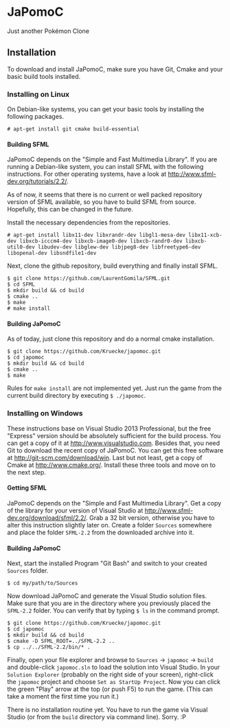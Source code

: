 # JaPomoC
Just another Pokémon Clone

## Installation
To download and install JaPomoC, make sure you have Git, Cmake and your basic build tools installed.

### Installing on Linux
On Debian-like systems, you can get your basic tools by installing the following packages.
```
# apt-get install git cmake build-essential
```

#### Building SFML
JaPomoC depends on the "Simple and Fast Multimedia Library". If you are running a Debian-like system, you can install SFML with the following instructions. For other operating systems, have a look at http://www.sfml-dev.org/tutorials/2.2/.

As of now, it seems that there is no current or well packed repository version of SFML available, so you have to build SFML from source. Hopefully, this can be changed in the future.

Install the necessary dependencies from the repositories.
```
# apt-get install libx11-dev libxrandr-dev libgl1-mesa-dev libx11-xcb-dev libxcb-icccm4-dev libxcb-image0-dev libxcb-randr0-dev libxcb-util0-dev libudev-dev libglew-dev libjpeg8-dev libfreetype6-dev libopenal-dev libsndfile1-dev
```

Next, clone the github repository, build everything and finally install SFML.
```
$ git clone https://github.com/LaurentGomila/SFML.git
$ cd SFML
$ mkdir build && cd build
$ cmake ..
$ make
# make install
```

#### Building JaPomoC
As of today, just clone this repository and do a normal cmake installation.
```
$ git clone https://github.com/Kruecke/japomoc.git
$ cd japomoc
$ mkdir build && cd build
$ cmake ..
$ make
```
Rules for `make install` are not implemented yet. Just run the game from the current build directory by executing `$ ./japomoc`.

### Installing on Windows
These instructions base on Visual Studio 2013 Professional, but the free "Express" version should be absolutely sufficient for the build process. You can get a copy of it at http://www.visualstudio.com. Besides that, you need Git to download the recent copy of JaPomoC. You can get this free software at http://git-scm.com/download/win. Last but not least, get a copy of Cmake at http://www.cmake.org/. Install these three tools and move on to the next step.

#### Getting SFML
JaPomoC depends on the "Simple and Fast Multimedia Library". Get a copy of the library for your version of Visual Studio at http://www.sfml-dev.org/download/sfml/2.2/. Grab a 32 bit version, otherwise you have to alter this instruction slightly later on. Create a folder `Sources` somewhere and place the folder `SFML-2.2` from the downloaded archive into it.

#### Building JaPomoC
Next, start the installed Program "Git Bash" and switch to your created `Sources` folder.
```
$ cd my/path/to/Sources
```
Now download JaPomoC and generate the Visual Studio solution files. Make sure that you are in the directory where you previously placed the `SFML-2.2` folder. You can verify that by typing `$ ls` in the command prompt.
```
$ git clone https://github.com/Kruecke/japomoc.git
$ cd japomoc
$ mkdir build && cd build
$ cmake -D SFML_ROOT=../SFML-2.2 ..
$ cp ../../SFML-2.2/bin/* .
```

Finally, open your file explorer and browse to `Sources` -> `japomoc` -> `build` and double-click `japomoc.sln` to load the solution into Visual Studio. In your `Solution Explorer` (probably on the right side of your screen), right-click the `japomoc` project and choose `Set as StartUp Project`. Now you can click the green "Play" arrow at the top (or push F5) to run the game. (This can take a moment the first time you run it.)

There is no installation routine yet. You have to run the game via Visual Studio (or from the `build` directory via command line). Sorry. :P
